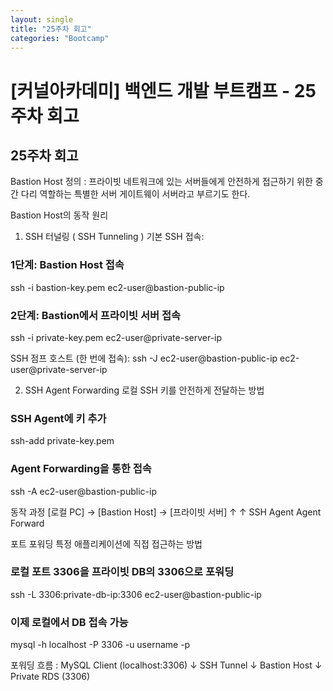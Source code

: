 ```yaml
---
layout: single
title: "25주차 회고"
categories: "Bootcamp"
---
```


# [커널아카데미] 백엔드 개발 부트캠프 - 25주차 회고

## 25주차 회고

Bastion Host
정의 : 프라이빗 네트워크에 있는 서버들에게 안전하게 접근하기 위한 중간 다리 역할하는 특별한 서버
게이트웨이 서버라고 부르기도 한다.

Bastion Host의 동작 원리
1. SSH 터널링 ( SSH Tunneling )
   기본 SSH 접속:
### 1단계: Bastion Host 접속
ssh -i bastion-key.pem ec2-user@bastion-public-ip

### 2단계: Bastion에서 프라이빗 서버 접속
ssh -i private-key.pem ec2-user@private-server-ip

SSH 점프 호스트 (한 번에 접속):
ssh -J ec2-user@bastion-public-ip ec2-user@private-server-ip

2. SSH Agent Forwarding
   로컬 SSH 키를 안전하게 전달하는 방법
### SSH Agent에 키 추가
ssh-add private-key.pem

### Agent Forwarding을 통한 접속
ssh -A ec2-user@bastion-public-ip

동작 과정
[로컬 PC] → [Bastion Host] → [프라이빗 서버]
↑                              ↑
SSH Agent                    Agent Forward

포트 포워딩
특정 애플리케이션에 직접 접근하는 방법
### 로컬 포트 3306을 프라이빗 DB의 3306으로 포워딩
ssh -L 3306:private-db-ip:3306 ec2-user@bastion-public-ip

### 이제 로컬에서 DB 접속 가능
mysql -h localhost -P 3306 -u username -p

포워딩 흐름 :
MySQL Client (localhost:3306)
↓
SSH Tunnel
↓
Bastion Host
↓
Private RDS (3306)
